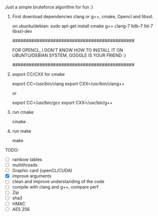 Just a simple bruteforce algorithm for fun :) 

1) First download dependencies clang or g++, cmake, Opencl and libssl.

    on ubuntu/debian: sudo apt-get install cmake g++ clang-7 lldb-7 lld-7 libssl-dev 

    #############################################
    
    FOR OPENCL, I DON'T KNOW HOW TO INSTALL IT ON UBUNTU/DEBIAN SYSTEM, GOOGLE IS YOUR FRIEND :)
    
    #############################################

2) export CC/CXX for cmake

    export CC=/usr/bin/clang
    export CXX=/usr/bin/clang++

    or  

    export CC=/usr/bin/gcc
    export CXX=/usr/bin/g++

2) run cmake 

    cmake .

3) run make

    make

TODO:

- [ ] rainbow tables
- [ ] multithreads
- [ ] Graphic card (openCL/CUDA)
- [X] improve arguments
- [ ] clean and improve understanding of the code
- [ ] compile with clang and g++, compare perf
- [ ] Zip
- [ ] sha3
- [ ] HMAC
- [ ] AES 256
